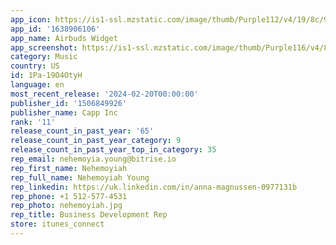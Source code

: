 ```yaml
---
app_icon: https://is1-ssl.mzstatic.com/image/thumb/Purple112/v4/19/8c/91/198c91ae-1be3-5c90-99bc-c5527aaf7cab/AppIcon-0-0-1x_U007emarketing-0-6-0-85-220.png/1024x1024bb.png
app_id: '1638906106'
app_name: Airbuds Widget
app_screenshot: https://is1-ssl.mzstatic.com/image/thumb/Purple116/v4/85/cf/ff/85cfff0b-cce9-06e6-1899-6452ad6a3d89/1ece24a1-d887-4701-b836-d0ef7f5e99b9_iPhone_U003d6.5_U002c_Langage_U003dEN_U002c_Screen_U003dScreen_1.jpg/1284x2778bb.png
category: Music
country: US
id: 1Pa-19O4OtyH
language: en
most_recent_release: '2024-02-20T00:00:00'
publisher_id: '1506849926'
publisher_name: Capp Inc
rank: '11'
release_count_in_past_year: '65'
release_count_in_past_year_category: 9
release_count_in_past_year_top_in_category: 35
rep_email: nehemoyia.young@bitrise.io
rep_first_name: Nehemoyiah
rep_full_name: Nehemoyiah Young
rep_linkedin: https://uk.linkedin.com/in/anna-magnussen-0977131b
rep_phone: +1 512-577-4531
rep_photo: nehemoyiah.jpg
rep_title: Business Development Rep
store: itunes_connect
---
```

